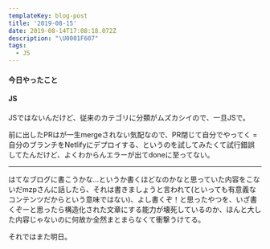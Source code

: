 ```yaml
---
templateKey: blog-post
title: '2019-08-15'
date: 2019-08-14T17:08:18.072Z
description: "\U0001F607"
tags:
  - JS
---
```

#### 今日やったこと

#### JS

JSではないんだけど、従来のカテゴリに分類がムズカシイので、一旦JSで。

前に出したPRはが一生mergeされない気配なので、PR閉じて自分でやってく = 自分のブランチをNetlifyにデプロイする、というのを試してみたくて試行錯誤してたんだけど、よくわからんエラーが出てdoneに至ってない。

-----

はてなブログに書こうかな…というか書くほどなのかなと思っていた内容をこないだmzpさんに話したら、それは書きましょうと言われて(といっても有意義なコンテンツだからという意味ではない)、よし書くぞ！と思ったやつを、いざ書くぞーと思ったら構造化された文章にする能力が壊死しているのか、ほんと大した内容じゃないのに何故か全然まとまらなくて衝撃うけてる。


それではまた明日。
